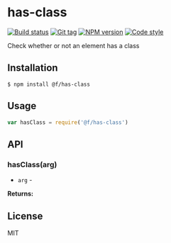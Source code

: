 
# has-class

[![Build status][travis-image]][travis-url]
[![Git tag][git-image]][git-url]
[![NPM version][npm-image]][npm-url]
[![Code style][standard-image]][standard-url]

Check whether or not an element has a class

## Installation

    $ npm install @f/has-class

## Usage

```js
var hasClass = require('@f/has-class')

```

## API

### hasClass(arg)

- `arg` -

**Returns:**

## License

MIT

[travis-image]: https://img.shields.io/travis/micro-js/has-class.svg?style=flat-square
[travis-url]: https://travis-ci.org/micro-js/has-class
[git-image]: https://img.shields.io/github/tag/micro-js/has-class.svg?style=flat-square
[git-url]: https://github.com/micro-js/has-class
[standard-image]: https://img.shields.io/badge/code%20style-standard-brightgreen.svg?style=flat-square
[standard-url]: https://github.com/feross/standard
[npm-image]: https://img.shields.io/npm/v/@f/has-class.svg?style=flat-square
[npm-url]: https://npmjs.org/package/@f/has-class
